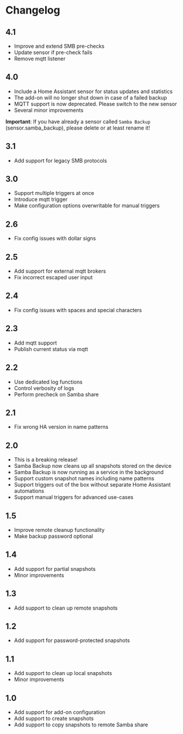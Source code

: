 # Changelog

## 4.1

- Improve and extend SMB pre-checks
- Update sensor if pre-check fails
- Remove mqtt listener

## 4.0

- Include a Home Assistant sensor for status updates and statistics
- The add-on will no longer shut down in case of a failed backup
- MQTT support is now deprecated. Please switch to the new sensor
- Several minor improvements

**Important**: If you have already a sensor called `Samba Backup` (sensor.samba_backup), please delete or at least rename it!

## 3.1

- Add support for legacy SMB protocols

## 3.0

- Support multiple triggers at once
- Introduce mqtt trigger
- Make configuration options overwritable for manual triggers

## 2.6

- Fix config issues with dollar signs

## 2.5

- Add support for external mqtt brokers
- Fix incorrect escaped user input

## 2.4

- Fix config issues with spaces and special characters

## 2.3

- Add mqtt support
- Publish current status via mqtt

## 2.2

- Use dedicated log functions
- Control verbosity of logs
- Perform precheck on Samba share

## 2.1

- Fix wrong HA version in name patterns

## 2.0

- This is a breaking release!
- Samba Backup now cleans up all snapshots stored on the device
- Samba Backup is now running as a service in the background
- Support custom snapshot names including name patterns
- Support triggers out of the box without separate Home Assistant automations
- Support manual triggers for advanced use-cases

## 1.5

- Improve remote cleanup functionality
- Make backup password optional

## 1.4

- Add support for partial snapshots
- Minor improvements

## 1.3

- Add support to clean up remote snapshots

## 1.2

- Add support for password-protected snapshots

## 1.1

- Add support to clean up local snapshots
- Minor improvements

## 1.0

- Add support for add-on configuration
- Add support to create snapshots
- Add support to copy snapshots to remote Samba share
